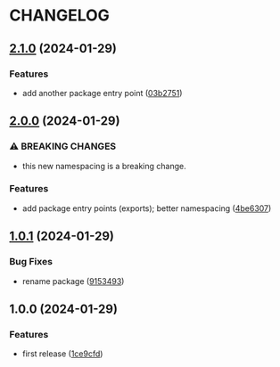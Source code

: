 # CHANGELOG

## [2.1.0](https://github.com/jackdbd/zod-schemas/compare/v2.0.0...v2.1.0) (2024-01-29)


### Features

* add another package entry point ([03b2751](https://github.com/jackdbd/zod-schemas/commit/03b27517a8c33e23b759930ec1f0af5d87744830))

## [2.0.0](https://github.com/jackdbd/zod-schemas/compare/v1.0.1...v2.0.0) (2024-01-29)


### ⚠ BREAKING CHANGES

* this new namespacing is a breaking change.

### Features

* add package entry points (exports); better namespacing ([4be6307](https://github.com/jackdbd/zod-schemas/commit/4be63078288a9bacf761986cdadc96cfb5b30531))

## [1.0.1](https://github.com/jackdbd/zod-schemas/compare/v1.0.0...v1.0.1) (2024-01-29)


### Bug Fixes

* rename package ([9153493](https://github.com/jackdbd/zod-schemas/commit/9153493ef9205662d3451ba50e75b9cea4451441))

## 1.0.0 (2024-01-29)


### Features

* first release ([1ce9cfd](https://github.com/jackdbd/zod-schemas/commit/1ce9cfd72dd2223c2761e01dd2ef28cd5e052b82))
